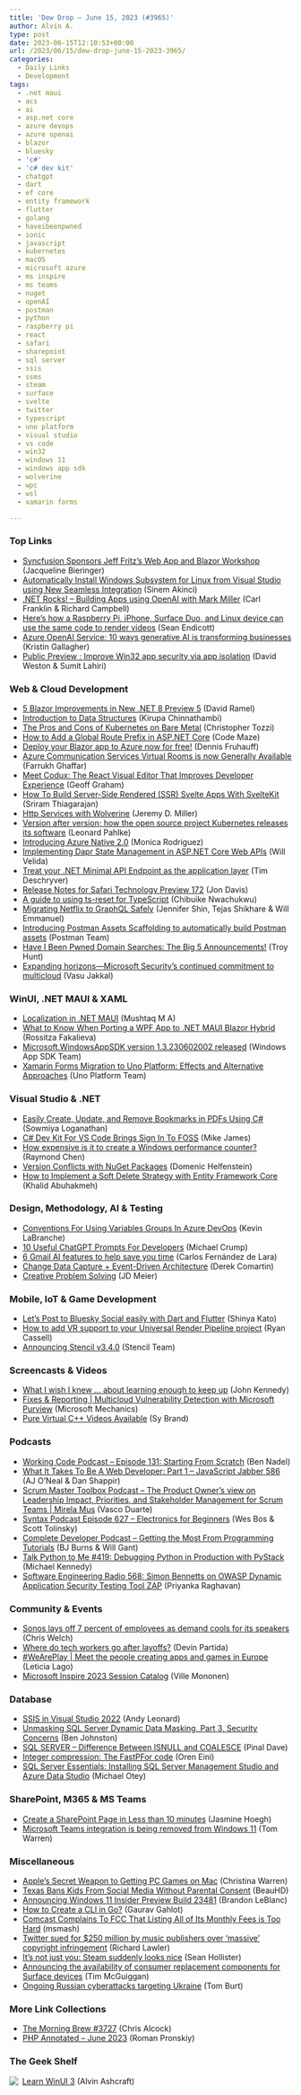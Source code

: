 ```yaml
---
title: 'Dew Drop – June 15, 2023 (#3965)'
author: Alvin A.
type: post
date: 2023-06-15T12:10:53+00:00
url: /2023/06/15/dew-drop-june-15-2023-3965/
categories:
  - Daily Links
  - Development
tags:
  - .net maui
  - acs
  - ai
  - asp.net core
  - azure devops
  - azure openai
  - blazor
  - bluesky
  - 'c#'
  - 'c# dev kit'
  - chatgpt
  - dart
  - ef core
  - entity framework
  - flutter
  - golang
  - haveibeenpwned
  - ionic
  - javascript
  - kubernetes
  - macOS
  - microsoft azure
  - ms inspire
  - ms teams
  - nuget
  - openAI
  - postman
  - python
  - raspberry pi
  - react
  - safari
  - sharepoint
  - sql server
  - ssis
  - ssms
  - steam
  - surface
  - svelte
  - twitter
  - typescript
  - uno platform
  - visual studio
  - vs code
  - win32
  - windows 11
  - windows app sdk
  - wolverine
  - wpc
  - wsl
  - xamarin forms

---
```

### <a name="top"></a>Top Links

  * <a href="https://www.syncfusion.com/blogs/post/syncfusion-sponsors-jeff-fritzs-blazor-workshop.aspx?utm_source=alvinashcraft&utm_medium=email&utm_campaign=alvinashcraft_blog_edmjun23" target="_blank" rel="noopener">Syncfusion Sponsors Jeff Fritz’s Web App and Blazor Workshop</a> (Jacqueline Bieringer)
  * <a href="https://devblogs.microsoft.com/cppblog/automatically-install-windows-subsystem-for-linux-from-visual-studio-using-new-seamless-integration/" target="_blank" rel="noopener">Automatically Install Windows Subsystem for Linux from Visual Studio using New Seamless Integration</a> (Sinem Akinci)
  * <a href="https://www.spreaker.com/user/16677006/dotnetrocks-1850-building-aps-using-open" target="_blank" rel="noopener">.NET Rocks! &#8211; Building Apps using OpenAI with Mark Miller</a> (Carl Franklin & Richard Campbell)
  * <a href="https://www.windowscentral.com/software-apps/windows-11/heres-how-a-raspberry-pi-iphone-surface-duo-and-linux-device-can-use-the-same-code-to-render-videos" target="_blank" rel="noopener">Here&#8217;s how a Raspberry Pi, iPhone, Surface Duo, and Linux device can use the same code to render videos</a> (Sean Endicott)
  * <a href="https://azure.microsoft.com/en-us/blog/azure-openai-service-10-ways-generative-ai-is-transforming-businesses/" target="_blank" rel="noopener">Azure OpenAI Service: 10 ways generative AI is transforming businesses</a> (Kristin Gallagher)
  * <a href="https://blogs.windows.com/windowsdeveloper/2023/06/14/public-preview-improve-win32-app-security-via-app-isolation/" target="_blank" rel="noopener">Public Preview : Improve Win32 app security via app isolation</a> (David Weston & Sumit Lahiri)



### <a name="web"></a>Web & Cloud Development

  * <a href="https://visualstudiomagazine.com/articles/2023/06/14/blazor-net-8-preview-5.aspx" target="_blank" rel="noopener">5 Blazor Improvements in New .NET 8 Preview 5</a> (David Ramel)
  * <a href="https://kirupa.com/data_structures_algorithms/intro_data_structures_why.htm" target="_blank" rel="noopener">Introduction to Data Structures</a> (Kirupa Chinnathambi)
  * <a href="https://www.itprotoday.com/hybrid-cloud-and-multicloud/pros-and-cons-kubernetes-bare-metal" target="_blank" rel="noopener">The Pros and Cons of Kubernetes on Bare Metal</a> (Christopher Tozzi)
  * <a href="https://code-maze.com/aspnetcore-add-global-route-prefix/" target="_blank" rel="noopener">How to Add a Global Route Prefix in ASP.NET Core</a> (Code Maze)
  * <a href="https://dateo-software.de/blog/deploy-blazor-to-azure" target="_blank" rel="noopener">Deploy your Blazor app to Azure now for free!</a> (Dennis Fruhauff)
  * <a href="https://techcommunity.microsoft.com/t5/azure-communication-services/azure-communication-services-virtual-rooms-is-now-generally/ba-p/3845412" target="_blank" rel="noopener">Azure Communication Services Virtual Rooms is now Generally Available</a> (Farrukh Ghaffar)
  * <a href="https://smashingmagazine.com/2023/06/codux-react-visual-editor-improves-developer-experience/" target="_blank" rel="noopener">Meet Codux: The React Visual Editor That Improves Developer Experience</a> (Geoff Graham)
  * <a href="https://smashingmagazine.com/2023/06/build-server-side-rendered-svelte-apps-sveltekit/" target="_blank" rel="noopener">How To Build Server-Side Rendered (SSR) Svelte Apps With SvelteKit</a> (Sriram Thiagarajan)
  * <a href="https://jeremydmiller.com/2023/06/14/http-services-with-wolverine/" target="_blank" rel="noopener">Http Services with Wolverine</a> (Jeremy D. Miller)
  * <a href="https://www.cncf.io/blog/2023/06/14/version-after-version-how-the-open-source-project-kubernetes-releases-its-software/" target="_blank" rel="noopener">Version after version; how the open source project Kubernetes releases its software</a> (Leonard Pahlke)
  * <a href="https://www.pulumi.com/blog/introducing-azure-native-v2/" target="_blank" rel="noopener">Introducing Azure Native 2.0</a> (Monica Rodriguez)
  * <a href="https://dev.to/willvelida/implementing-dapr-state-management-in-aspnet-core-web-apis-42lk" target="_blank" rel="noopener">Implementing Dapr State Management in ASP.NET Core Web APIs</a> (Will Velida)
  * <a href="https://timdeschryver.dev/blog/treat-your-net-minimal-api-endpoint-as-the-application-layer" target="_blank" rel="noopener">Treat your .NET Minimal API Endpoint as the application layer</a> (Tim Deschryver)
  * <a href="https://webkit.org/blog/14372/release-notes-for-safari-technology-preview-172/" target="_blank" rel="noopener">Release Notes for Safari Technology Preview 172</a> (Jon Davis)
  * <a href="http://blog.logrocket.com/guide-using-ts-reset-typescript/" target="_blank" rel="noopener">A guide to using ts-reset for TypeScript</a> (Chibuike Nwachukwu)
  * <a href="https://netflixtechblog.com/migrating-netflix-to-graphql-safely-8e1e4d4f1e72?source=rss----2615bd06b42e---4" target="_blank" rel="noopener">Migrating Netflix to GraphQL Safely</a> (Jennifer Shin, Tejas Shikhare & Will Emmanuel)
  * <a href="https://blog.postman.com/introducing-postman-assets-scaffolding-tool/" target="_blank" rel="noopener">Introducing Postman Assets Scaffolding to automatically build Postman assets</a> (Postman Team)
  * <a href="https://www.troyhunt.com/have-i-been-pwned-domain-searches-the-big-5-announcements/" target="_blank" rel="noopener">Have I Been Pwned Domain Searches: The Big 5 Announcements!</a> (Troy Hunt)
  * <a href="https://www.microsoft.com/en-us/security/blog/2023/06/14/expanding-horizons-microsoft-securitys-continued-commitment-to-multicloud/" target="_blank" rel="noopener">Expanding horizons—Microsoft Security’s continued commitment to multicloud</a> (Vasu Jakkal)



### <a name="silverlight"></a>WinUI, .NET MAUI & XAML

  * <a href="https://www.c-sharpcorner.com/article/localization-in-net-maui/" target="_blank" rel="noopener">Localization in .NET MAUI</a> (Mushtaq M A)
  * <a href="https://www.telerik.com/blogs/what-know-when-porting-wpf-app-net-maui-blazor-hybrid" target="_blank" rel="noopener">What to Know When Porting a WPF App to .NET MAUI Blazor Hybrid</a> (Rossitza Fakalieva)
  * <a href="https://www.nuget.org/packages/Microsoft.WindowsAppSDK/1.3.230602002" target="_blank" rel="noopener">Microsoft.WindowsAppSDK version 1.3.230602002 released</a> (Windows App SDK Team)
  * <a href="https://platform.uno/blog/migrating-xamarin-forms-effects-to-uno-platform/" target="_blank" rel="noopener">Xamarin Forms Migration to Uno Platform: Effects and Alternative Approaches</a> (Uno Platform Team)



### <a name="dotnet"></a>Visual Studio & .NET

  * <a href="https://www.syncfusion.com/blogs/post/bookmarks-in-pdf-csharp.aspx?utm_source=alvinashcraft&utm_medium=email&utm_campaign=alvinashcraft_blog_edmjun23" target="_blank" rel="noopener">Easily Create, Update, and Remove Bookmarks in PDFs Using C#</a> (Sowmiya Loganathan)
  * <a href="http://www.i-programmer.info/news/89-net/16360-c-dev-kit-for-vs-code-brings-sign-in-to-foss.html" target="_blank" rel="noopener">C# Dev Kit For VS Code Brings Sign In To FOSS</a> (Mike James)
  * <a href="https://devblogs.microsoft.com/oldnewthing/20230614-00/?p=108338" target="_blank" rel="noopener">How expensive is it to create a Windows performance counter?</a> (Raymond Chen)
  * <a href="https://www.planetgeek.ch/2023/06/14/version-conflicts-with-nuget-packages/?utm_source=rss&utm_medium=rss&utm_campaign=version-conflicts-with-nuget-packages" target="_blank" rel="noopener">Version Conflicts with NuGet Packages</a> (Domenic Helfenstein)
  * <a href="https://blog.jetbrains.com/dotnet/2023/06/14/how-to-implement-a-soft-delete-strategy-with-entity-framework-core/" target="_blank" rel="noopener">How to Implement a Soft Delete Strategy with Entity Framework Core</a> (Khalid Abuhakmeh)



### <a name="design"></a>Design, Methodology, AI & Testing

  * <a href="http://www.kevinlabranche.com/blog/conventions-for-using-variables-groups-in-azure-devops" target="_blank" rel="noopener">Conventions For Using Variables Groups In Azure DevOps</a> (Kevin LaBranche)
  * <a href="https://developer.vonage.com/en/blog/10-useful-chatgpt-prompts-for-developers" target="_blank" rel="noopener">10 Useful ChatGPT Prompts For Developers</a> (Michael Crump)
  * <a href="https://blog.google/products/gmail/gmail-ai-features/" target="_blank" rel="noopener">6 Gmail AI features to help save you time</a> (Carlos Fernández de Lara)
  * <a href="https://codeopinion.com/change-data-capture-event-driven-architecture/" target="_blank" rel="noopener">Change Data Capture + Event-Driven Architecture</a> (Derek Comartin)
  * <a href="https://jdmeier.com/creative-problem-solving/" target="_blank" rel="noopener">Creative Problem Solving</a> (JD Meier)



### <a name="mobile"></a>Mobile, IoT & Game Development

  * <a href="https://dev.to/shinyakato/lets-post-to-bluesky-social-easily-with-dart-and-flutter-dj5" target="_blank" rel="noopener">Let&#8217;s Post to Bluesky Social easily with Dart and Flutter</a> (Shinya Kato)
  * <a href="https://blog.unity.com/engine-platform/how-to-add-vr-support-to-your-universal-render-pipeline-project" target="_blank" rel="noopener">How to add VR support to your Universal Render Pipeline project</a> (Ryan Cassell)
  * <a href="https://ionic.io/blog/announcing-stencil-v3-4-0" target="_blank" rel="noopener">Announcing Stencil v3.4.0</a> (Stencil Team)



### <a name="videos"></a>Screencasts & Videos

  * <a href="http://www.youtube.com/watch?v=uGvdDNzFjW4" target="_blank" rel="noopener">What I wish I knew &#8230; about learning enough to keep up</a> (John Kennedy)
  * <a href="http://www.youtube.com/watch?v=WvxkL8AwlVg" target="_blank" rel="noopener">Fixes & Reporting | Multicloud Vulnerability Detection with Microsoft Purview</a> (Microsoft Mechanics)
  * <a href="https://devblogs.microsoft.com/cppblog/pure-virtual-cpp-videos-available/" target="_blank" rel="noopener">Pure Virtual C++ Videos Available</a> (Sy Brand)



### <a name="podcasts"></a>Podcasts

  * <a href="https://www.bennadel.com/blog/4477-working-code-podcast-episode-131-starting-from-scratch.htm" target="_blank" rel="noopener">Working Code Podcast &#8211; Episode 131: Starting From Scratch</a> (Ben Nadel)
  * <a href="https://topenddevs.com/podcasts/javascript-jabber/episodes/what-it-takes-to-be-a-web-developer-part-1-jsj-586" target="_blank" rel="noopener">What It Takes To Be A Web Developer: Part 1 &#8211; JavaScript Jabber 586</a> (AJ O&#8217;Neal & Dan Shappir)
  * <a href="https://scrummastertoolbox.libsyn.com/the-product-owners-view-on-leadership-impact-priorities-and-stakeholder-management-for-scrum-teams-mirela-mus" target="_blank" rel="noopener">Scrum Master Toolbox Podcast &#8211; The Product Owner’s view on Leadership Impact, Priorities, and Stakeholder Management for Scrum Teams | Mirela Mus</a> (Vasco Duarte)
  * <a href="https://syntax.fm/show/627/electronics-for-beginners" target="_blank" rel="noopener">Syntax Podcast Episode 627 &#8211; Electronics for Beginners</a> (Wes Bos & Scott Tolinsky)
  * <a href="https://completedeveloperpodcast.com/getting-the-most-from-programming-tutorials/?utm_source=rss&utm_medium=rss&utm_campaign=getting-the-most-from-programming-tutorials" target="_blank" rel="noopener">Complete Developer Podcast &#8211; Getting the Most From Programming Tutorials</a> (BJ Burns & Will Gant)
  * <a href="https://talkpython.fm/episodes/show/419/debugging-python-in-production-with-pystack" target="_blank" rel="noopener">Talk Python to Me #419: Debugging Python in Production with PyStack</a> (Michael Kennedy)
  * <a href="http://se-radio.net/se-radio-568-simon-bennetts-on-owasp-dynamic-application-security-testing-tool-zap" target="_blank" rel="noopener">Software Engineering Radio 568: Simon Bennetts on OWASP Dynamic Application Security Testing Tool ZAP</a> (Priyanka Raghavan)



### <a name="events"></a>Community & Events

  * <a href="https://www.theverge.com/2023/6/14/23760847/sonos-layoffs-weak-demand" target="_blank" rel="noopener">Sonos lays off 7 percent of employees as demand cools for its speakers</a> (Chris Welch)
  * <a href="https://betanews.com/2023/06/15/where-do-tech-workers-go-after-layoffs/" target="_blank" rel="noopener">Where do tech workers go after layoffs?</a> (Devin Partida)
  * <a href="http://developers.googleblog.com/2023/06/weareplay-meet-people-creating-apps-and-games-in-europe.html" target="_blank" rel="noopener">#WeArePlay | Meet the people creating apps and games in Europe</a> (Leticia Lago)
  * <a href="https://techcommunity.microsoft.com/t5/kumppanifoorumi/microsoft-inspire-2023-session-catalog/ba-p/3847350" target="_blank" rel="noopener">Microsoft Inspire 2023 Session Catalog</a> (Ville Mononen)



### <a name="sql"></a>Database

  * <a href="https://andyleonard.blog/2023/06/ssis-in-visual-studio-2022/" target="_blank" rel="noopener">SSIS in Visual Studio 2022</a> (Andy Leonard)
  * <a href="https://www.red-gate.com/simple-talk/blogs/unmasking-sql-server-dynamic-data-masking-part-3-security-concerns/" target="_blank" rel="noopener">Unmasking SQL Server Dynamic Data Masking, Part 3, Security Concerns</a> (Ben Johnston)
  * <a href="https://blog.sqlauthority.com/2023/06/15/sql-server-difference-between-isnull-and-coalesce/?utm_source=rss&utm_medium=rss&utm_campaign=sql-server-difference-between-isnull-and-coalesce" target="_blank" rel="noopener">SQL SERVER – Difference Between ISNULL and COALESCE</a> (Pinal Dave)
  * <a href="https://ayende.com/blog/199524-C/integer-compression-the-fastpfor-code?Key=9822fe0b-f417-4563-a1fe-ac88f498f069" target="_blank" rel="noopener">Integer compression: The FastPFor code</a> (Oren Eini)
  * <a href="https://petri.com/install-sql-server-management-studio/" target="_blank" rel="noopener">SQL Server Essentials: Installing SQL Server Management Studio and Azure Data Studio</a> (Michael Otey)



### <a name="sp"></a>SharePoint, M365 & MS Teams

  * <a href="https://techcommunity.microsoft.com/t5/healthcare-and-life-sciences/create-a-sharepoint-page-in-less-than-10-minutes/ba-p/3847832" target="_blank" rel="noopener">Create a SharePoint Page in Less than 10 minutes</a> (Jasmine Hoegh)
  * <a href="https://www.theverge.com/2023/6/15/23761859/microsoft-windows-11-teams-chat-integration-deprecation" target="_blank" rel="noopener">Microsoft Teams integration is being removed from Windows 11</a> (Tom Warren)



### <a name="misc"></a>Miscellaneous

  * <a href="https://www.inverse.com/tech/mac-directx-12-game-porting-toolkit-pc-games" target="_blank" rel="noopener">Apple’s Secret Weapon to Getting PC Games on Mac</a> (Christina Warren)
  * <a href="https://yro.slashdot.org/story/23/06/15/0434237/texas-bans-kids-from-social-media-without-parental-consent?utm_source=rss1.0mainlinkanon&utm_medium=feed" target="_blank" rel="noopener">Texas Bans Kids From Social Media Without Parental Consent</a> (BeauHD)
  * <a href="https://blogs.windows.com/windows-insider/2023/06/14/announcing-windows-11-insider-preview-build-23481/" target="_blank" rel="noopener">Announcing Windows 11 Insider Preview Build 23481</a> (Brandon LeBlanc)
  * <a href="https://www.c-sharpcorner.com/article/how-to-create-a-cli-in-go/" target="_blank" rel="noopener">How to Create a CLI in Go?</a> (Gaurav Gahlot)
  * <a href="https://tech.slashdot.org/story/23/06/14/1819237/comcast-complains-to-fcc-that-listing-all-of-its-monthly-fees-is-too-hard?utm_source=rss1.0mainlinkanon&utm_medium=feed" target="_blank" rel="noopener">Comcast Complains To FCC That Listing All of Its Monthly Fees is Too Hard</a> (msmash)
  * <a href="https://www.theverge.com/2023/6/14/23761680/twitter-music-lawsuit-nmpa-copyright-infringement" target="_blank" rel="noopener">Twitter sued for $250 million by music publishers over ‘massive’ copyright infringement</a> (Richard Lawler)
  * <a href="https://www.theverge.com/2023/6/14/23761522/steam-ui-overhaul-makeover-interface-notes-notifications" target="_blank" rel="noopener">It’s not just you: Steam suddenly looks nice</a> (Sean Hollister)
  * <a href="https://blogs.windows.com/devices/2023/06/14/announcing-the-availability-of-consumer-replacement-components-for-surface-devices/" target="_blank" rel="noopener">Announcing the availability of consumer replacement components for Surface devices</a> (Tim McGuiggan)
  * <a href="https://blogs.microsoft.com/on-the-issues/2023/06/14/russian-cyberattacks-ukraine-cadet-blizzard/" target="_blank" rel="noopener">Ongoing Russian cyberattacks targeting Ukraine</a> (Tom Burt)



### <a name="links"></a>More Link Collections

  * <a href="https://blog.cwa.me.uk/2023/06/15/the-morning-brew-3727/" target="_blank" rel="noopener">The Morning Brew #3727</a> (Chris Alcock)
  * <a href="https://blog.jetbrains.com/phpstorm/2023/06/php-annotated-june-2023/" target="_blank" rel="noopener">PHP Annotated – June 2023</a> (Roman Pronskiy)



### <a name="shelf"></a>The Geek Shelf

<a href="https://www.amazon.com/dp/1800208669/" target="_blank" rel="noopener"><img decoding="async" align="left" style="border: 0px currentcolor; border-image: none; float: left; display: inline; background-image: none;" src="https://m.media-amazon.com/images/I/41Z9lMC71WL._SS135_.jpg" border="0" /></a>&nbsp;<a href="https://www.amazon.com/dp/1800208669/" target="_blank" rel="noopener">Learn WinUI 3</a> (Alvin Ashcraft)